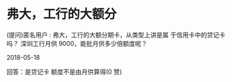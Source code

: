# 弗大，工行的大额分

(提问)匿名用户 : 弗大，工行的大额分期卡，从类型上讲是属 于信用卡中的贷记卡吗？ 深圳工行月供 9000，能批月供多少倍额度呢？

2018-05-18

回答：是贷记卡 额度不是由月供算得(0 赞)